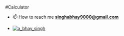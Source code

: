 #Calculator
- 📫 How to reach me **singhabhay9000@gmail.com**
- <p align="left"> <a href="https://twitter.com/a_bhay_singh" target="blank"><img src="https://img.shields.io/twitter/follow/a_bhay_singh?logo=twitter&style=for-the-badge" alt="a_bhay_singh" /></a> </p>


